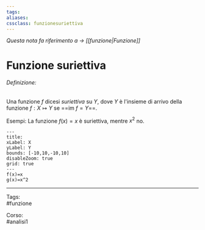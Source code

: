 ```yaml
---
tags:
aliases:
cssclass: funzionesuriettiva
---
```

_Questa nota fa riferimento a $\rightarrow$ [[funzione|Funzione]]_
# Funzione suriettiva
###### Definizione:
Una funzione $f$ dicesi *suriettiva* su $Y$, dove $Y$ è l'insieme di arrivo della funzione $f: X\mapsto Y$ se ==$\text{im }f= Y$==.

<span id="bigText" class="text_divisor">Esempi: </span>
La funzione $f(x)=x$ è suriettiva, mentre $x^2$ no.

```functionplot
---
title: 
xLabel: X
yLabel: Y
bounds: [-10,10,-10,10]
disableZoom: true
grid: true
---
f(x)=x
g(x)=x^2
```

***

Tags:  
#funzione

Corso:  
#analisi1 